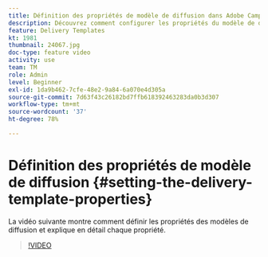 ```yaml
---
title: Définition des propriétés de modèle de diffusion dans Adobe Campaign Classic
description: Découvrez comment configurer les propriétés du modèle de diffusion.
feature: Delivery Templates
kt: 1981
thumbnail: 24067.jpg
doc-type: feature video
activity: use
team: TM
role: Admin
level: Beginner
exl-id: 1da9b462-7cfe-48e2-9a84-6a070e4d305a
source-git-commit: 7d63f43c26182bd7ffb618392463283da0b3d307
workflow-type: tm+mt
source-wordcount: '37'
ht-degree: 78%

---
```


# Définition des propriétés de modèle de diffusion {#setting-the-delivery-template-properties}

La vidéo suivante montre comment définir les propriétés des modèles de diffusion et explique en détail chaque propriété.

>[!VIDEO](https://video.tv.adobe.com/v/24067?quality=12)
